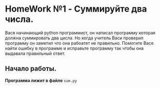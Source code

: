 # HomeWork №1 - Суммируйте два числа.

Вася начинающий python программист, он написал программу которая должна суммировать два цисла. Но когда учитель Васи проверил
программу он заметил что она рабоатет не правильно. Помогите Васе найти ошибку в программе и исправьте программу так чтобы она выдавала правильный ответ.

## Начало работы.

**Программа лижит в файле**
```sum.py```
